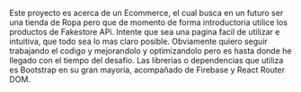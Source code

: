 Este proyecto es acerca de un Ecommerce, el cual busca en un futuro ser una tienda de Ropa pero que de momento de forma introductoria utilice los productos de Fakestore APi.
Intente que sea una pagina facil de utilizar e intuitiva, que todo sea lo mas claro posible.
Obviamente quiero seguir trabajando el codigo y mejorandolo y optimizandolo pero es hasta donde he llegado con el tiempo del desafio.
Las librerias o dependencias que utiliza es Bootstrap en su gran mayoria, acompañado de Firebase y React Router DOM.

